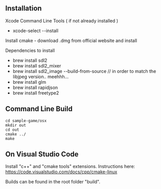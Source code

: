 ## Installation
Xcode Command Line Tools ( if not already installed )

 - xcode-select --install

Install cmake - download .dmg from official website and install

Dependencies to install

 - brew install sdl2
 - brew install sdl2_mixer
 - brew install sdl2_image --build-from-source // in order to match the libjpeg version.. meehhh...
 - brew install glm
 - brew install rapidjson
 - brew install freetype2

## Command Line Build

```
cd sample-game/osx
mkdir out
cd out
cmake ../
make
```

## On Visual Studio Code

Install "c++" and "cmake tools" extensions. Instructions here: https://code.visualstudio.com/docs/cpp/cmake-linux

Builds can be found in the root folder "build".